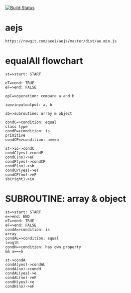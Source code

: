 [![Build Status](https://travis-ci.org/aeei/aejs.svg)](https://travis-ci.org/aeei/aejs)
# aejs
```
https://rawgit.com/aeei/aejs/master/dist/ae.min.js
```

# equalAll flowchart

```flow
st=>start: START

eT=>end: TRUE
eF=>end: FALSE

opC=>operation: compare a and b

io=>inputoutput: a, b

sb=>subroutine: array & object

condC=>condition: equal
class type
condP=>condition: is
primitive
condCP=>condition: a===b

st->io->condC
condC(yes)->condP
condC(no)->eF
condP(yes)->condCP
condP(no)->sb
condCP(yes)->eT
condCP(no)->eF
sb(right)->io

```

# SUBROUTINE: array & object

```flow
st=>start: START
e=>end: END
eT=>end: TRUE
eF=>end: FALSE
condA=>condition: is
array
condAL=>condition: equal
length
condH=>condition: has own property
&& a===b

st->condA
condA(yes)->condAL
condA(no)->condH
condAL(yes)->e
condAL(no)->eF
condH(yes)->e
condH(no)->eF
```
